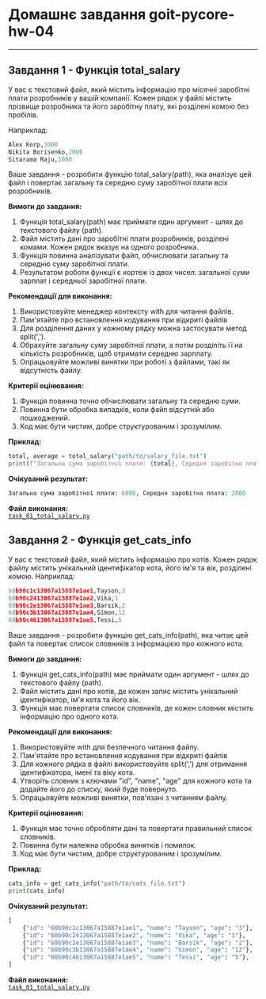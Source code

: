 # Домашнє завдання goit-pycore-hw-04
---

## Завдання 1 - Функція total_salary

У вас є текстовий файл, який містить інформацію про місячні заробітні плати розробників у вашій компанії. Кожен рядок у файлі містить прізвище розробника та його заробітну плату, які розділені комою без пробілів.

Наприклад:
```python
Alex Korp,3000
Nikita Borisenko,2000
Sitarama Raju,1000
```

Ваше завдання - розробити функцію total_salary(path), яка аналізує цей файл і повертає загальну та середню суму заробітної плати всіх розробників.

**Вимоги до завдання:**

1. Функція total_salary(path) має приймати один аргумент - шлях до текстового файлу (path).
2. Файл містить дані про заробітні плати розробників, розділені комами. Кожен рядок вказує на одного розробника.
3. Функція повинна аналізувати файл, обчислювати загальну та середню суму заробітної плати.
4. Результатом роботи функції є кортеж із двох чисел: загальної суми зарплат і середньої заробітної плати.

**Рекомендації для виконання:**

1. Використовуйте менеджер контексту with для читання файлів.
2. Пам'ятайте про встановлення кодування при відкриті файлів
3. Для розділення даних у кожному рядку можна застосувати метод split(',').
4. Обрахуйте загальну суму заробітної плати, а потім розділіть її на кількість розробників, щоб отримати середню зарплату.
5. Опрацьовуйте можливі винятки при роботі з файлами, такі як відсутність файлу.

**Критерії оцінювання:**

1. Функція повинна точно обчислювати загальну та середню суми.
2. Повинна бути обробка випадків, коли файл відсутній або пошкоджений.
3. Код має бути чистим, добре структурованим і зрозумілим.

**Приклад:**

```python
total, average = total_salary("path/to/salary_file.txt")
print(f"Загальна сума заробітної плати: {total}, Середня заробітна плата: {average}")
```
**Очікуваний результат:**
```python
Загальна сума заробітної плати: 6000, Середня заробітна плата: 2000
```

**Файл виконання:**  
[`task_01_total_salary.py`](./task_01_total_salary.py)


## Завдання 2 - Функція get_cats_info

У вас є текстовий файл, який містить інформацію про котів. Кожен рядок файлу містить унікальний ідентифікатор кота, його ім'я та вік, розділені комою. 
Наприклад:
```python
60b90c1c13067a15887e1ae1,Tayson,3
60b90c2413067a15887e1ae2,Vika,1
60b90c2e13067a15887e1ae3,Barsik,2
60b90c3b13067a15887e1ae4,Simon,12
60b90c4613067a15887e1ae5,Tessi,5
```
Ваше завдання - розробити функцію get_cats_info(path), яка читає цей файл та повертає список словників з інформацією про кожного кота.

**Вимоги до завдання:**

1. Функція get_cats_info(path) має приймати один аргумент - шлях до текстового файлу (path).
2. Файл містить дані про котів, де кожен запис містить унікальний ідентифікатор, ім'я кота та його вік.
3. Функція має повертати список словників, де кожен словник містить інформацію про одного кота.

**Рекомендації для виконання:**

1. Використовуйте with для безпечного читання файлу.
2. Пам'ятайте про встановлення кодування при відкриті файлів
3. Для кожного рядка в файлі використовуйте split(',') для отримання ідентифікатора, імені та віку кота.
4. Утворіть словник з ключами "id", "name", "age" для кожного кота та додайте його до списку, який буде повернуто.
5. Опрацьовуйте можливі винятки, пов'язані з читанням файлу.

**Критерії оцінювання:**

1. Функція має точно обробляти дані та повертати правильний список словників.
2. Повинна бути належна обробка винятків і помилок.
3. Код має бути чистим, добре структурованим і зрозумілим.

**Приклад:**

```python
cats_info = get_cats_info("path/to/cats_file.txt")
print(cats_info)
```

**Очікуваний результат:**
```python
[
    {"id": "60b90c1c13067a15887e1ae1", "name": "Tayson", "age": "3"},
    {"id": "60b90c2413067a15887e1ae2", "name": "Vika", "age": "1"},
    {"id": "60b90c2e13067a15887e1ae3", "name": "Barsik", "age": "2"},
    {"id": "60b90c3b13067a15887e1ae4", "name": "Simon", "age": "12"},
    {"id": "60b90c4613067a15887e1ae5", "name": "Tessi", "age": "5"},
]
```

**Файл виконання:**  
[`task_01_total_salary.py`](./task_01_total_salary.py)
